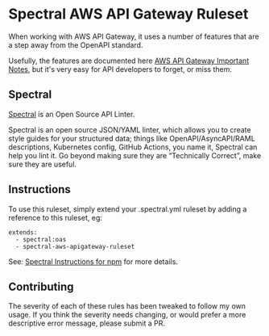 # Spectral AWS API Gateway Ruleset

When working with AWS API Gateway, it uses a number of features that are a step away from the OpenAPI standard.

Usefully, the features are documented here [AWS API Gateway Important Notes](https://docs.aws.amazon.com/apigateway/latest/developerguide/api-gateway-known-issues.html), but
it's very easy for API developers to forget, or miss them.

## Spectral

[Spectral](https://stoplight.io/open-source/spectral/) is an Open Source API Linter.

Spectral is an open source JSON/YAML linter, which allows you to create style guides for your structured data; things like OpenAPI/AsyncAPI/RAML descriptions, Kubernetes config, GitHub Actions, you name it, Spectral can help you lint it. Go beyond making sure they are “Technically Correct”, make sure they are useful.

## Instructions

To use this ruleset, simply extend your .spectral.yml ruleset by adding a reference to this ruleset, eg:

```
extends: 
  - spectral:oas
  - spectral-aws-apigateway-ruleset
```

See: [Spectral Instructions for npm](https://meta.stoplight.io/docs/spectral/docs/guides/7-sharing-rulesets.md#npm) for more details.

## Contributing

The severity of each of these rules has been tweaked to follow my own usage.  If you think the severity needs changing, or would prefer a more descriptive error message, please submit a PR.

